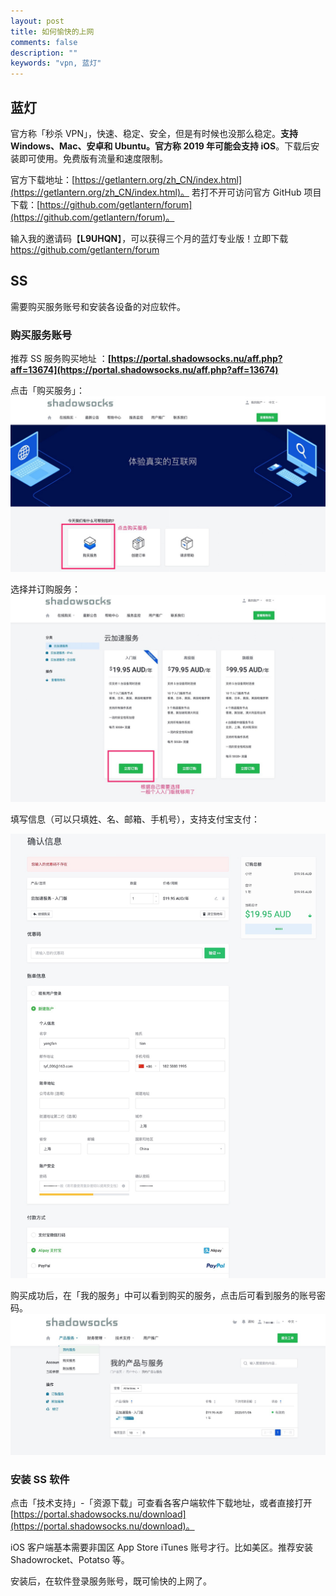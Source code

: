 ```yaml
---
layout: post
title: 如何愉快的上网
comments: false
description: ""
keywords: "vpn, 蓝灯"
---
```


## 蓝灯

官方称「秒杀 VPN」，快速、稳定、安全，但是有时候也没那么稳定。**支持 Windows、Mac、安卓和 Ubuntu。官方称 2019 年可能会支持 iOS**。下载后安装即可使用。免费版有流量和速度限制。

官方下载地址：[https://getlantern.org/zh_CN/index.html](https://getlantern.org/zh_CN/index.html)。
若打不开可访问官方 GitHub 项目下载：[https://github.com/getlantern/forum](https://github.com/getlantern/forum)。

输入我的邀请码【**L9UHQN**】，可以获得三个月的蓝灯专业版！立即下载 https://github.com/getlantern/forum


## SS

需要购买服务账号和安装各设备的对应软件。

### 购买服务账号

推荐 SS 服务购买地址 ：**[https://portal.shadowsocks.nu/aff.php?aff=13674](https://portal.shadowsocks.nu/aff.php?aff=13674)**

点击「购买服务」：
![](images/2019-01/001.jpg)

选择并订购服务：
![](images/2019-01/002.jpg)

填写信息（可以只填姓、名、邮箱、手机号），支持支付宝支付：

![](images/2019-01/003_5.jpg)

购买成功后，在「我的服务」中可以看到购买的服务，点击后可看到服务的账号密码。
![](images/2019-01/006.jpg)

### 安装 SS 软件

点击「技术支持」-「资源下载」可查看各客户端软件下载地址，或者直接打开[https://portal.shadowsocks.nu/download](https://portal.shadowsocks.nu/download)。

iOS 客户端基本需要非国区 App Store iTunes 账号才行。比如美区。推荐安装 Shadowrocket、Potatso 等。

安装后，在软件登录服务账号，既可愉快的上网了。


